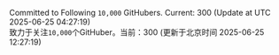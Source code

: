 Committed to Following `10,000` GitHubers. Current: <!-- FOLLOWING_COUNT -->300<!-- FOLLOWING_COUNT --> (Update at UTC <!-- LAST_UPDATED -->2025-06-25 04:27:19<!-- LAST_UPDATED -->)<br>
致力于关注`10,000`个GitHuber。当前：<!-- FOLLOWING_COUNT -->300<!-- FOLLOWING_COUNT --> (更新于北京时间 <!-- LAST_UPDATED_CST -->2025-06-25 12:27:19<!-- LAST_UPDATED_CST -->)
